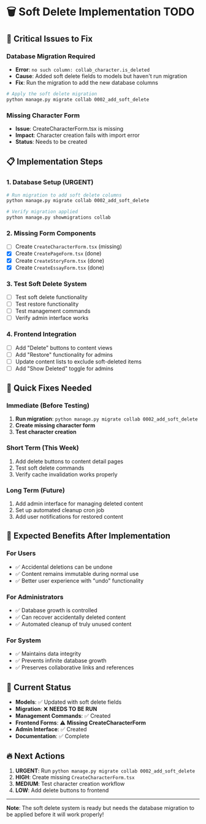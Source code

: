 # 🗑️ Soft Delete Implementation TODO

## 🚨 **Critical Issues to Fix**

### **Database Migration Required**
- **Error**: `no such column: collab_character.is_deleted`
- **Cause**: Added soft delete fields to models but haven't run migration
- **Fix**: Run the migration to add the new database columns

```bash
# Apply the soft delete migration
python manage.py migrate collab 0002_add_soft_delete
```

### **Missing Character Form**
- **Issue**: CreateCharacterForm.tsx is missing
- **Impact**: Character creation fails with import error
- **Status**: Needs to be created

## 📋 **Implementation Steps**

### **1. Database Setup (URGENT)**
```bash
# Run migration to add soft delete columns
python manage.py migrate collab 0002_add_soft_delete

# Verify migration applied
python manage.py showmigrations collab
```

### **2. Missing Form Components**
- [ ] Create `CreateCharacterForm.tsx` (missing)
- [x] Create `CreatePageForm.tsx` (done)
- [x] Create `CreateStoryForm.tsx` (done) 
- [x] Create `CreateEssayForm.tsx` (done)

### **3. Test Soft Delete System**
- [ ] Test soft delete functionality
- [ ] Test restore functionality  
- [ ] Test management commands
- [ ] Verify admin interface works

### **4. Frontend Integration**
- [ ] Add "Delete" buttons to content views
- [ ] Add "Restore" functionality for admins
- [ ] Update content lists to exclude soft-deleted items
- [ ] Add "Show Deleted" toggle for admins

## 🔧 **Quick Fixes Needed**

### **Immediate (Before Testing)**
1. **Run migration**: `python manage.py migrate collab 0002_add_soft_delete`
2. **Create missing character form**
3. **Test character creation**

### **Short Term (This Week)**
1. Add delete buttons to content detail pages
2. Test soft delete commands
3. Verify cache invalidation works properly

### **Long Term (Future)**
1. Add admin interface for managing deleted content
2. Set up automated cleanup cron job
3. Add user notifications for restored content

## 🎯 **Expected Benefits After Implementation**

### **For Users**
- ✅ Accidental deletions can be undone
- ✅ Content remains immutable during normal use
- ✅ Better user experience with "undo" functionality

### **For Administrators**  
- ✅ Database growth is controlled
- ✅ Can recover accidentally deleted content
- ✅ Automated cleanup of truly unused content

### **For System**
- ✅ Maintains data integrity
- ✅ Prevents infinite database growth
- ✅ Preserves collaborative links and references

## 🚨 **Current Status**

- **Models**: ✅ Updated with soft delete fields
- **Migration**: ❌ **NEEDS TO BE RUN** 
- **Management Commands**: ✅ Created
- **Frontend Forms**: ⚠️ **Missing CreateCharacterForm**
- **Admin Interface**: ✅ Created
- **Documentation**: ✅ Complete

## 🔥 **Next Actions**

1. **URGENT**: Run `python manage.py migrate collab 0002_add_soft_delete`
2. **HIGH**: Create missing `CreateCharacterForm.tsx`
3. **MEDIUM**: Test character creation workflow
4. **LOW**: Add delete buttons to frontend

---

**Note**: The soft delete system is ready but needs the database migration to be applied before it will work properly!